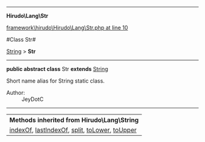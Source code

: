 

- - -

**Hirudo\Lang\Str**


<a href="https://github.com/JeyDotC/Hirudo/blob/master/framework/hirudo/Hirudo/Lang/Str.php#L10" target='_blank'>framework\hirudo\Hirudo\Lang\Str.php at line 10</a>

#Class Str#

<a href="https://github.com/JeyDotC/Hirudo-docs/blob/master/Hirudo/Lang/String.md">String</a>
 &gt; **Str**




- - -

<p><strong>public abstract  class</strong> <span>Str</span>
<strong>extends</strong> <a href="https://github.com/JeyDotC/Hirudo-docs/blob/master/Hirudo/Lang/String.md">String</a>

</p>

<div class="comment" id="overview_description"><p>Short name alias for String static class.</p></div>

<dl>
<dt>Author:</dt>
<dd>JeyDotC</dd>
</dl>


<hr />

<table class="inherit">
<tr><th colspan="2">Methods inherited from Hirudo\Lang\String</th></tr>
<tr><td><a href="https://github.com/JeyDotC/Hirudo-docs/blob/master/Hirudo/Lang/String.md#indexof">indexOf</a>, <a href="https://github.com/JeyDotC/Hirudo-docs/blob/master/Hirudo/Lang/String.md#lastindexof">lastIndexOf</a>, <a href="https://github.com/JeyDotC/Hirudo-docs/blob/master/Hirudo/Lang/String.md#split">split</a>, <a href="https://github.com/JeyDotC/Hirudo-docs/blob/master/Hirudo/Lang/String.md#tolower">toLower</a>, <a href="https://github.com/JeyDotC/Hirudo-docs/blob/master/Hirudo/Lang/String.md#toupper">toUpper</a></td></tr></table>


